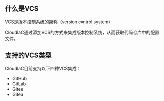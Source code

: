 ## 什么是VCS

VCS是版本控制系统的简称（version control system）

CloudIaC通过添加VCS的方式来集成版本控制系统，从而获取代码仓库中的配置文件。

## 支持的VCS类型

CloudIaC目前支持以下四种VCS集成：

- GitHub
- GitLab
- Gitee
- Gitea
